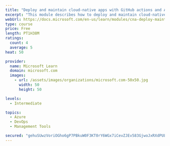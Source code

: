 ```yaml
---
title: "Deploy and maintain cloud-native apps with GitHub actions and Azure Pipelines"
excerpt: "This module describes how to deploy and maintain cloud-native apps."
webUrl: https://docs.microsoft.com/en-us/learn/modules/cna-deploy-maintain/
type: course
price: Free
length: PT1H38M
ratings:
  count: 4
  average: 5
heat: 50

provider:
  name: Microsoft Learn
  domain: microsoft.com
  images:
    - url: /assets/images/organizations/microsoft.com-50x50.jpg
      width: 50
      height: 50

levels:
  - Intermediate

topics:
  - Azure
  - DevOps
  - Management Tools

secured: "gehuSUwzVoriOGho6gP7PBkuW0F3KT0rY6WGx7iCevZJEv583GjwoJxRXdPULgRoMsqpIdfqVlIuW6qVhs5qGFUHxhINejLvWrJNYQTKcAgQvY9d9ulK7aqMgRwU3N9l8i2gTQluj62zgNGx195x48qozPDKFYe496q5YH27zLd+oDDymRIzD519NgFPIUPkvMMagqPw1Z2sG3ylFIKvhQk3ZeSPf+sD6LTxIjgpmcvIeuQT0TbiO0g9Kwoe/lWyC0hy+6EASXkXQFOhDNDRGsjraTtlBfbkPii7DXYfHrsmbnZXhnAerVO40Ku28pxDe5pszRy4LcUy4qvOJ3XnZ92/sFk3s47+7GaQUgiou7ar5IHn2+N4gwnYV/Iy+xMVXGMBV5PQiEZho4azpUiU9I3DfGJ7lhOwoPcFIr5KrKI=;V5x6sQdQlwIrrHoDv25Auw=="
---
```


